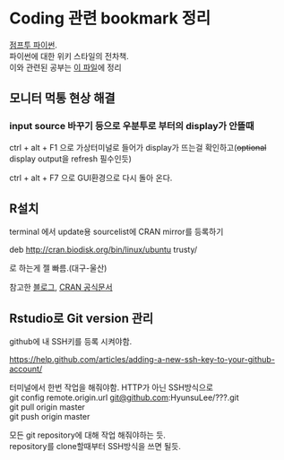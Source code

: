 # Coding 관련 bookmark 정리


[점프투 파이썬](https://wikidocs.net/6#fnref:indentation).  
파이썬에 대한 위키 스타일의 전차책.  
이와 관련된 공부는 [이 파일](https://github.com/HyunsuLee/TIL/blob/master/web(bookmark정리)/jumppython.md)에 정리  

## 모니터 먹통 현상 해결
### input source 바꾸기 등으로 우분투로 부터의 display가 안뜰때
ctrl + alt + F1 으로 가상터미널로 들어가 display가 뜨는걸 확인하고(~~optional~~ display output을 refresh 필수인듯)

ctrl + alt + F7 으로 GUI환경으로 다시 돌아 온다.





## R설치
terminal 에서  update용 sourcelist에 CRAN mirror를 등록하기

deb http://cran.biodisk.org/bin/linux/ubuntu trusty/

로 하는게 젤 빠름.(대구-울산)

참고한 [블로그](http://r.fossa.kr/?p=58), [CRAN 공식문서](https://cran.r-project.org/bin/linux/ubuntu/README)

## Rstudio로 Git version 관리
github에 내 SSH키를 등록 시켜야함.

https://help.github.com/articles/adding-a-new-ssh-key-to-your-github-account/  

터미널에서 한번 작업을 해줘야함. HTTP가 아닌 SSH방식으로  
git config remote.origin.url git@github.com:HyunsuLee/???.git  
git pull origin master  
git push origin master  

모든 git repository에 대해 작업 해줘야하는 듯.  
repository를 clone할때부터 SSH방식을 쓰면 될듯.  
